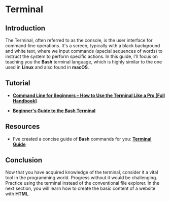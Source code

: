 # Terminal

## Introduction

The Terminal, often referred to as the console, is the user interface for command-line operations. It's a screen, typically with a black background and white text, where we input commands (special sequences of words) to instruct the system to perform specific actions. In this guide, I'll focus on teaching you the **Bash** terminal language, which is highly similar to the one used in **Linux** and also found in **macOS**.

## Tutorial

-   **[Command Line for Beginners – How to Use the Terminal Like a Pro [Full Handbook]](https://www.freecodecamp.org/news/command-line-for-beginners/#console)**

-   **[Beginner's Guide to the Bash Terminal](https://www.youtube.com/watch?v=oxuRxtrO2Ag)**

## Resources

-   I've created a concise guide of **Bash** commands for you: **[Terminal Guide](./assets/Bash-en.md)**

## Conclusion

Now that you have acquired knowledge of the terminal, consider it a vital tool in the programming world. Progress without it would be challenging. Practice using the terminal instead of the conventional file explorer. In the next section, you will learn how to create the basic content of a website with **HTML**.
